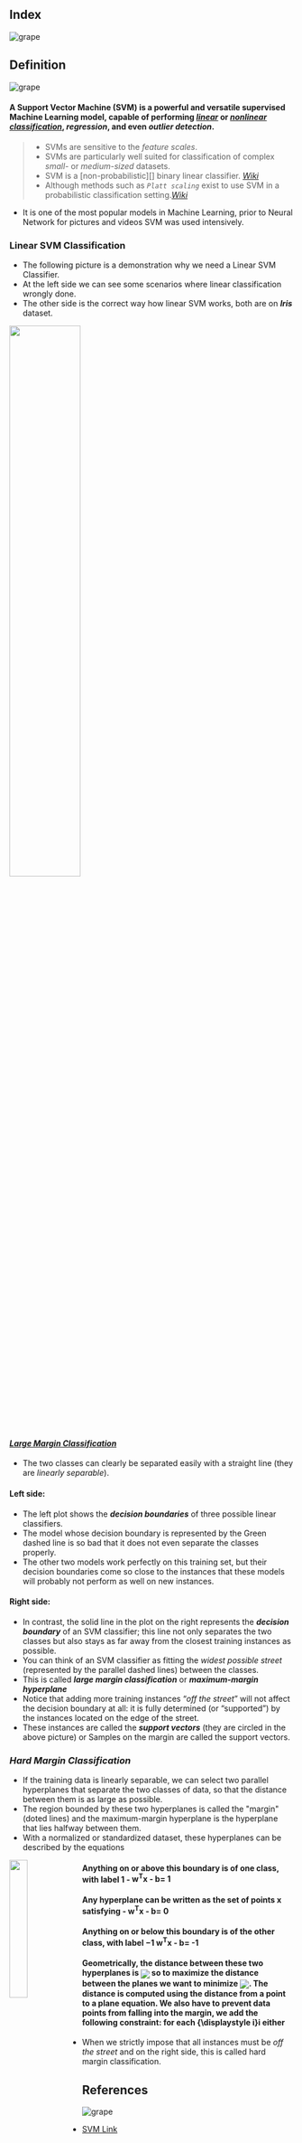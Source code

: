 ## Index
![grape](https://user-images.githubusercontent.com/12748752/126882595-d1f5449e-14bb-4ab3-809c-292caf0858a1.png)

## Definition
![grape](https://user-images.githubusercontent.com/12748752/126882595-d1f5449e-14bb-4ab3-809c-292caf0858a1.png)
#### A Support Vector Machine (SVM) is a powerful and versatile supervised Machine Learning model, capable of performing [_linear_][1] or [_nonlinear classification_][1], _regression_, and even _outlier detection_. 

> * SVMs are sensitive to the _feature scales_.
> * SVMs are particularly well suited for classification of complex _small_- or _medium-sized_ datasets.
> * SVM is a [non-probabilistic][] binary linear classifier. [_Wiki_][2]
> * Although methods such as _`Platt scaling`_ exist to use SVM in a probabilistic classification setting.[_Wiki_][2]

* It is one of the most popular models in Machine Learning, prior to Neural Network for pictures and videos SVM was used intensively.
### Linear SVM Classification
* The following picture is a demonstration why we need a Linear SVM Classifier.
* At the left side we can see some scenarios where linear classification wrongly done.
* The other side is the correct way how linear SVM works, both are on **_Iris_** dataset.
<img src="https://user-images.githubusercontent.com/12748752/158370041-e271cffa-7cf4-49b8-b71e-0cd53a0b3aec.png" width=50% />

#### <ins>_Large Margin Classification_</ins>

* The two classes can clearly be separated easily with a straight line (they are _linearly separable_). 
#### Left side:
* The left plot shows the **_decision boundaries_** of three possible linear classifiers. 
* The model whose decision boundary is represented by the Green dashed line is so bad that it does not even separate the classes properly.
* The other two models work perfectly on this training set, but their decision boundaries come so close to the instances that these models will probably not perform as well on new instances.
#### Right side:
* In contrast, the solid line in the plot on the right represents the **_decision boundary_** of an SVM classifier; this line not only separates the two classes but also stays as far away from the closest training instances as possible. 
* You can think of an SVM classifier as fitting the _widest possible street_ (represented by the parallel dashed lines) between the classes. 
* This is called **_large margin classification_** or **_maximum-margin hyperplane_**
* Notice that adding more training instances “_off the street_” will not affect the decision boundary at all: it is fully determined (or “supported”) by the instances located on the edge of the street. 
* These instances are called the **_support vectors_** (they are circled in the above picture) or Samples on the margin are called the support vectors.

### _Hard Margin Classification_
* If the training data is linearly separable, we can select two parallel hyperplanes that separate the two classes of data, so that the distance between them is as large as possible. 
* The region bounded by these two hyperplanes is called the "margin"(doted lines) and the maximum-margin hyperplane is the hyperplane that lies halfway between them. 
* With a normalized or standardized dataset, these hyperplanes can be described by the equations

<img src="https://upload.wikimedia.org/wikipedia/commons/thumb/7/72/SVM_margin.png/450px-SVM_margin.png" align="left" width=25% />

#### Anything on or above this boundary is of one class, with label 1 - <b>w<sup>T</sup>x - b= 1</b>
#### Any hyperplane can be written as the set of points **x** satisfying - <b>w<sup>T</sup>x - b= 0</b>
#### Anything on or below this boundary is of the other class, with label −1 <b>w<sup>T</sup>x - b= -1</b>
#### Geometrically, the distance between these two hyperplanes is <img src="https://latex.codecogs.com/svg.image?\frac{\mathbf{2}}{||\mathbf{w}||}" align="center" /> so to maximize the distance between the planes we want to minimize <img src="https://latex.codecogs.com/svg.image?{\displaystyle&space;\|\mathbf&space;{w}&space;\|}" align="center" />. The distance is computed using the distance from a point to a plane equation. We also have to prevent data points from falling into the margin, we add the following constraint: for each {\displaystyle i}i either 


* When we strictly impose that all instances must be _off the street_ and on the right side, this is called hard margin classification.






[1]: https://github.com/iAmKankan/MachineLearning_With_Python/blob/master/README.md#linear-classification-vs-non-linear-classification
[2]: https://en.wikipedia.org/wiki/Support-vector_machine#:~:text=Given%20a%20set%20of%20training,use%20SVM%20in%20a%20probabilistic
## References
![grape](https://user-images.githubusercontent.com/12748752/126882595-d1f5449e-14bb-4ab3-809c-292caf0858a1.png)
* [SVM Link](http://www.statsoft.com/Textbook/Support-Vector-Machines#index)
